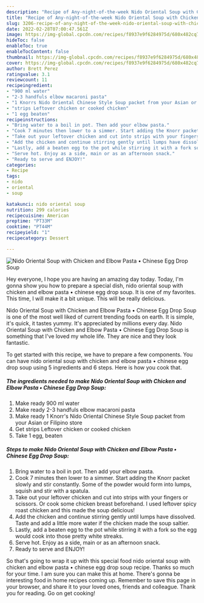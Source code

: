 ```yaml
---
description: "Recipe of Any-night-of-the-week Nido Oriental Soup with Chicken and Elbow Pasta • Chinese Egg Drop Soup"
title: "Recipe of Any-night-of-the-week Nido Oriental Soup with Chicken and Elbow Pasta • Chinese Egg Drop Soup"
slug: 3206-recipe-of-any-night-of-the-week-nido-oriental-soup-with-chicken-and-elbow-pasta-chinese-egg-drop-soup
date: 2022-02-28T07:00:47.561Z
image: https://img-global.cpcdn.com/recipes/f8937e9f6284975d/680x482cq70/nido-oriental-soup-with-chicken-and-elbow-pasta-chinese-egg-drop-soup-recipe-main-photo.jpg
hideToc: false
enableToc: true
enableTocContent: false
thumbnail: https://img-global.cpcdn.com/recipes/f8937e9f6284975d/680x482cq70/nido-oriental-soup-with-chicken-and-elbow-pasta-chinese-egg-drop-soup-recipe-main-photo.jpg
cover: https://img-global.cpcdn.com/recipes/f8937e9f6284975d/680x482cq70/nido-oriental-soup-with-chicken-and-elbow-pasta-chinese-egg-drop-soup-recipe-main-photo.jpg
author: Brett Perez
ratingvalue: 3.1
reviewcount: 11
recipeingredient:
- "900 ml water"
- "2-3 handfuls elbow macaroni pasta"
- "1 Knorrs Nido Oriental Chinese Style Soup packet from your Asian or Filipino store"
- "strips Leftover chicken or cooked chicken"
- "1 egg beaten"
recipeinstructions:
- "Bring water to a boil in pot. Then add your elbow pasta."
- "Cook 7 minutes then lower to a simmer. Start adding the Knorr packet slowly and stir constantly. Some of the powder would form into lumps, squish and stir with a spatula."
- "Take out your leftover chicken and cut into strips with your fingers or scissors. Or cook some chicken breast beforehand.   I used leftover spicy roast chicken and this made the soup delicious!"
- "Add the chicken and continue stirring gently until lumps have dissolved.  Taste and add a little more water if the chicken made the soup saltier."
- "Lastly, add a beaten egg to the pot while stirring it with a fork so the egg would cook into those pretty white streaks."
- "Serve hot. Enjoy as a side, main or as an afternoon snack."
- "Ready to serve and ENJOY!"
categories:
- Recipe
tags:
- nido
- oriental
- soup

katakunci: nido oriental soup 
nutrition: 299 calories
recipecuisine: American
preptime: "PT33M"
cooktime: "PT44M"
recipeyield: "1"
recipecategory: Dessert

---
```



![Nido Oriental Soup with Chicken and Elbow Pasta • Chinese Egg Drop Soup](https://img-global.cpcdn.com/recipes/f8937e9f6284975d/680x482cq70/nido-oriental-soup-with-chicken-and-elbow-pasta-chinese-egg-drop-soup-recipe-main-photo.jpg)

Hey everyone, I hope you are having an amazing day today. Today, I'm gonna show you how to prepare a special dish, nido oriental soup with chicken and elbow pasta • chinese egg drop soup. It is one of my favorites. This time, I will make it a bit unique. This will be really delicious.



Nido Oriental Soup with Chicken and Elbow Pasta • Chinese Egg Drop Soup is one of the most well liked of current trending foods on earth. It is simple, it's quick, it tastes yummy. It's appreciated by millions every day. Nido Oriental Soup with Chicken and Elbow Pasta • Chinese Egg Drop Soup is something that I've loved my whole life. They are nice and they look fantastic.


To get started with this recipe, we have to prepare a few components. You can have nido oriental soup with chicken and elbow pasta • chinese egg drop soup using 5 ingredients and 6 steps. Here is how you cook that.

<!--inarticleads1-->

##### The ingredients needed to make Nido Oriental Soup with Chicken and Elbow Pasta • Chinese Egg Drop Soup:

1. Make ready 900 ml water
1. Make ready 2-3 handfuls elbow macaroni pasta
1. Make ready 1 Knorr&#39;s Nido Oriental Chinese Style Soup packet from your Asian or Filipino store
1. Get strips Leftover chicken or cooked chicken
1. Take 1 egg, beaten




<!--inarticleads2-->

##### Steps to make Nido Oriental Soup with Chicken and Elbow Pasta • Chinese Egg Drop Soup:

1. Bring water to a boil in pot. Then add your elbow pasta.
1. Cook 7 minutes then lower to a simmer. Start adding the Knorr packet slowly and stir constantly. Some of the powder would form into lumps, squish and stir with a spatula.
1. Take out your leftover chicken and cut into strips with your fingers or scissors. Or cook some chicken breast beforehand.   I used leftover spicy roast chicken and this made the soup delicious!
1. Add the chicken and continue stirring gently until lumps have dissolved.  Taste and add a little more water if the chicken made the soup saltier.
1. Lastly, add a beaten egg to the pot while stirring it with a fork so the egg would cook into those pretty white streaks.
1. Serve hot. Enjoy as a side, main or as an afternoon snack.
1. Ready to serve and ENJOY!



So that's going to wrap it up with this special food nido oriental soup with chicken and elbow pasta • chinese egg drop soup recipe. Thanks so much for your time. I am sure you can make this at home. There's gonna be interesting food in home recipes coming up. Remember to save this page in your browser, and share it to your loved ones, friends and colleague. Thank you for reading. Go on get cooking!
